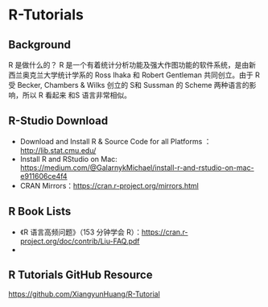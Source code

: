 # R-Tutorials
## Background
R 是做什么的？
R 是一个有着统计分析功能及强大作图功能的软件系统，是由新西兰奥克兰大学统计学系的 Ross Ihaka 和 Robert Gentleman 共同创立。由于 R 受 Becker, Chambers & Wilks 创立的 S和 Sussman 的 Scheme 两种语言的影响，所以 R 看起来 和S 语言非常相似。

## R-Studio Download
- Download and Install R & Source Code for all Platforms ：http://lib.stat.cmu.edu/
- Install R and RStudio on Mac: https://medium.com/@GalarnykMichael/install-r-and-rstudio-on-mac-e911606ce4f4
- CRAN Mirrors：https://cran.r-project.org/mirrors.html

## R Book Lists
- 《R 语言高频问题》（153 分钟学会 R）：https://cran.r-project.org/doc/contrib/Liu-FAQ.pdf 
- 


## R Tutorials GitHub Resource
https://github.com/XiangyunHuang/R-Tutorial

